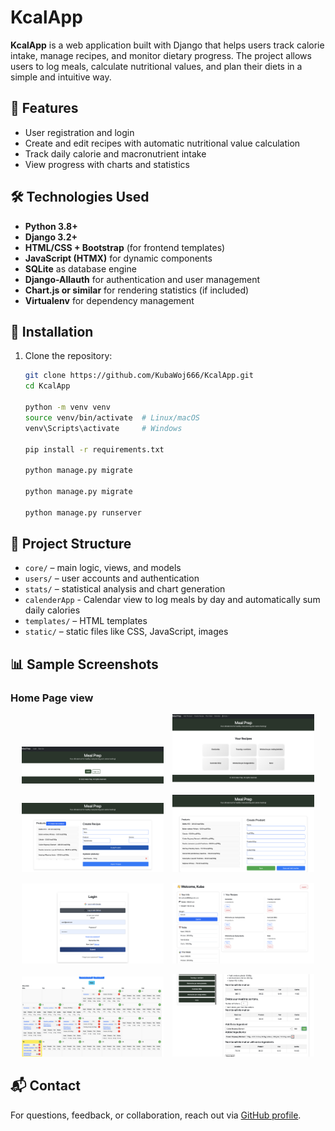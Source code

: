 # KcalApp

**KcalApp** is a web application built with Django that helps users track calorie intake, manage recipes, and monitor dietary progress. The project allows users to log meals, calculate nutritional values, and plan their diets in a simple and intuitive way.

## 🧩 Features

- User registration and login
- Create and edit recipes with automatic nutritional value calculation
- Track daily calorie and macronutrient intake
- View progress with charts and statistics

## 🛠️ Technologies Used

- **Python 3.8+**
- **Django 3.2+**
- **HTML/CSS + Bootstrap** (for frontend templates)
- **JavaScript (HTMX)** for dynamic components
- **SQLite** as database engine
- **Django-Allauth** for authentication and user management
- **Chart.js or similar** for rendering statistics (if included)
- **Virtualenv** for dependency management

## 🚀 Installation

1. Clone the repository:

   ```bash
   git clone https://github.com/KubaWoj666/KcalApp.git
   cd KcalApp

   python -m venv venv
   source venv/bin/activate  # Linux/macOS
   venv\Scripts\activate     # Windows

   pip install -r requirements.txt

   python manage.py migrate

   python manage.py migrate

   python manage.py runserver
   ```

## 📁 Project Structure

- `core/` – main logic, views, and models
- `users/` – user accounts and authentication
- `stats/` – statistical analysis and chart generation
- `calenderApp` - Calendar view to log meals by day and automatically sum daily calories
- `templates/` – HTML templates
- `static/` – static files like CSS, JavaScript, images

## 📊 Sample Screenshots

### Home Page view

<p align="center">
  <img src="static/screenshots/mein_logout.png" alt="Home Page Logged Out" width="45%" style="margin-right: 10px;">
  <img src="static/screenshots/main_login.png" alt="Home Page Logged In" width="45%">
</p>
    
<p align="center">
  <img src="static/screenshots/create_recipe.png" alt="Home Page Logged Out" width="45%" style="margin-right: 10px;">
  <img src="static/screenshots/create_product.png" alt="Home Page Logged In" width="45%">
</p>

<p align="center">
  <img src="static/screenshots/login_register.png" alt="Home Page Logged Out" width="45%" style="margin-right: 10px;">
  <img src="static/screenshots/profile.png" alt="Home Page Logged In" width="45%">
</p>

<p align="center">
  <img src="static/screenshots/cal.png" alt="Home Page Logged Out" width="45%" style="margin-right: 10px;">
  <img src="static/screenshots/plan_meal.png" alt="Home Page Logged In" width="45%">
</p>

## 📬 Contact

For questions, feedback, or collaboration, reach out via [GitHub profile](https://github.com/KubaWoj666).
